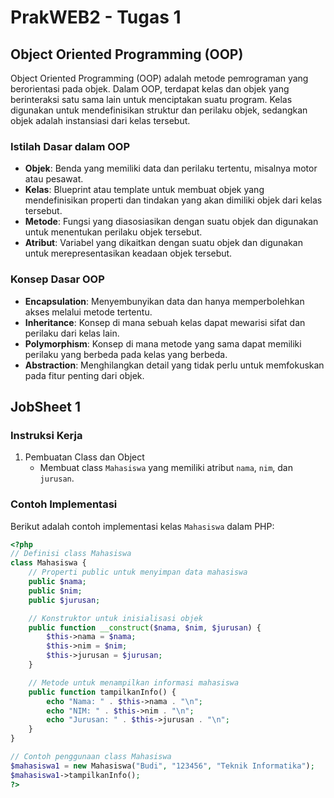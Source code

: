 # PrakWEB2 - Tugas 1
## Object Oriented Programming (OOP)

Object Oriented Programming (OOP) adalah metode pemrograman yang berorientasi pada objek. Dalam OOP, terdapat kelas dan objek yang berinteraksi satu sama lain untuk menciptakan suatu program. Kelas digunakan untuk mendefinisikan struktur dan perilaku objek, sedangkan objek adalah instansiasi dari kelas tersebut.

### Istilah Dasar dalam OOP

- **Objek**: Benda yang memiliki data dan perilaku tertentu, misalnya motor atau pesawat.
- **Kelas**: Blueprint atau template untuk membuat objek yang mendefinisikan properti dan tindakan yang akan dimiliki objek dari kelas tersebut.
- **Metode**: Fungsi yang diasosiasikan dengan suatu objek dan digunakan untuk menentukan perilaku objek tersebut.
- **Atribut**: Variabel yang dikaitkan dengan suatu objek dan digunakan untuk merepresentasikan keadaan objek tersebut.

### Konsep Dasar OOP

- **Encapsulation**: Menyembunyikan data dan hanya memperbolehkan akses melalui metode tertentu.
- **Inheritance**: Konsep di mana sebuah kelas dapat mewarisi sifat dan perilaku dari kelas lain.
- **Polymorphism**: Konsep di mana metode yang sama dapat memiliki perilaku yang berbeda pada kelas yang berbeda.
- **Abstraction**: Menghilangkan detail yang tidak perlu untuk memfokuskan pada fitur penting dari objek.

## JobSheet 1

### Instruksi Kerja

1. Pembuatan Class dan Object
   - Membuat class `Mahasiswa` yang memiliki atribut `nama`, `nim`, dan `jurusan`.

### Contoh Implementasi

Berikut adalah contoh implementasi kelas `Mahasiswa` dalam PHP:

```php
<?php
// Definisi class Mahasiswa
class Mahasiswa {
    // Properti public untuk menyimpan data mahasiswa
    public $nama;
    public $nim;
    public $jurusan;

    // Konstruktor untuk inisialisasi objek
    public function __construct($nama, $nim, $jurusan) {
        $this->nama = $nama;
        $this->nim = $nim;
        $this->jurusan = $jurusan;
    }

    // Metode untuk menampilkan informasi mahasiswa
    public function tampilkanInfo() {
        echo "Nama: " . $this->nama . "\n";
        echo "NIM: " . $this->nim . "\n";
        echo "Jurusan: " . $this->jurusan . "\n";
    }
}

// Contoh penggunaan class Mahasiswa
$mahasiswa1 = new Mahasiswa("Budi", "123456", "Teknik Informatika");
$mahasiswa1->tampilkanInfo();
?>
